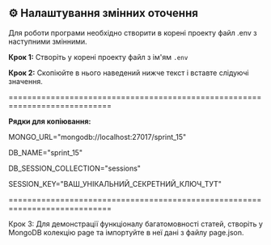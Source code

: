 ## ⚙️ Налаштування змінних оточення

Для роботи програми необхідно створити в корені проекту файл .env з наступними змінними.

**Крок 1:** Створіть у корені проекту файл з ім'ям `.env`

**Крок 2:** Скопіюйте в нього наведений нижче текст і вставте слідуючі значення.

============================================================================

**Рядки для копіювання:**

MONGO_URL="mongodb://localhost:27017/sprint_15"

DB_NAME="sprint_15"

DB_SESSION_COLLECTION="sessions"

SESSION_KEY="ВАШ_УНІКАЛЬНИЙ_СЕКРЕТНИЙ_КЛЮЧ_ТУТ"

============================================================================

Крок 3: Для демонстрації функціоналу багатомовності статей, створіть у MongoDB колекцію page та імпортуйте в неї дані з файлу page.json.
